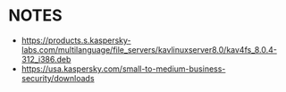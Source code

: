 NOTES
=====

 - https://products.s.kaspersky-labs.com/multilanguage/file_servers/kavlinuxserver8.0/kav4fs_8.0.4-312_i386.deb
 - https://usa.kaspersky.com/small-to-medium-business-security/downloads
 
